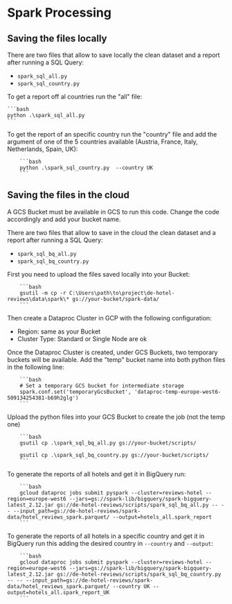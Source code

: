 # Spark Processing


## Saving the files locally

There are two files that allow to save locally the clean dataset and a report after running a SQL Query:

- `spark_sql_all.py`
- `spark_sql_country.py`

To get a report off al countries run the "all" file:

    ```bash
    python .\spark_sql_all.py 
    ```

To get the report of an specific country run the "country" file and add the argument of one of the 5 countries available (Austria, France, Italy, Netherlands, Spain, UK):

        ```bash
        python .\spark_sql_country.py  --country UK
        ```

## Saving the files in the cloud

A GCS Bucket must be available in GCS to run this code. Change the code accordingly and add your bucket name.

There are two files that allow to save in the cloud the clean dataset and a report after running a SQL Query:

- `spark_sql_bq_all.py`
- `spark_sql_bq_country.py`

First you need to upload the files saved locally into your Bucket:

        ```bash
        gsutil -m cp -r C:\Users\path\to\project\de-hotel-reviews\data\spark\* gs://your-bucket/spark-data/
        ```

Then create a Dataproc Cluster in GCP with the following configuration:

- Region: same as your Bucket
- Cluster Type: Standard or Single Node are ok

Once the Dataproc Cluster is created, under GCS Buckets, two temporary buckets will be available. Add the "temp" bucket name into both python files in the following line:

        ```bash
        # Set a temporary GCS bucket for intermediate storage 
        spark.conf.set('temporaryGcsBucket', 'dataproc-temp-europe-west6-509134254381-b69h2glg')
        ``` 

Upload the python files into your GCS Bucket to create the job (not the temp one)

        ```bash
        gsutil cp .\spark_sql_bq_all.py gs://your-bucket/scripts/

        gsutil cp .\spark_sql_bq_country.py gs://your-bucket/scripts/
        ```

To generate the reports of all hotels and get it in BigQuery run:

        ```bash
        gcloud dataproc jobs submit pyspark --cluster=reviews-hotel --region=europe-west6 --jars=gs://spark-lib/bigquery/spark-bigquery-latest_2.12.jar gs://de-hotel-reviews/scripts/spark_sql_bq_all.py -- -- --input_path=gs://de-hotel-reviews/spark-data/hotel_reviews_spark.parquet/ --output=hotels_all.spark_report
        ```

To generate the reports of all hotels in a specific country and get it in BigQuery run this adding the desired country in `--country` and `--output`:

        ```bash
        gcloud dataproc jobs submit pyspark --cluster=reviews-hotel --region=europe-west6 --jars=gs://spark-lib/bigquery/spark-bigquery-latest_2.12.jar gs://de-hotel-reviews/scripts/spark_sql_bq_country.py -- -- --input_path=gs://de-hotel-reviews/spark-data/hotel_reviews_spark.parquet/ --country UK --output=hotels_all.spark_report_UK
        ```
